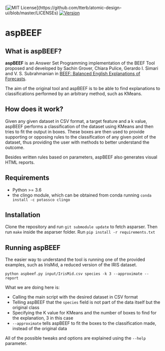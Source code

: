 [![MIT License](https://img.shields.io/apm/l/atomic-design-ui.svg?)](https://github.com/tterb/atomic-design-ui/blob/master/LICENSEs)
[![Version](https://badge.fury.io/gh/tterb%2FHyde.svg)](https://badge.fury.io/gh/tterb%2FHyde)

# aspBEEF

## What is aspBEEF?

**aspBEEF** is an Answer Set Programming implementation of the BEEF Tool proposed and developed by Sachin Grover, Chiara Pulice, Gerardo I. Simari and V. S. Subrahmanian in [BEEF: Balanced English Explanations of Forecasts](https://ieeexplore.ieee.org/document/8668423).

The aim of the original tool and aspBEEF is to be able to find explanations to classifications performed by an arbitrary method, such as KMeans.

## How does it work?

Given any given dataset in CSV format, a target feature and a k value, aspBEEF performs a classification of the dataset using KMeans and then tries to fit the output in boxes. These boxes are then used to provide supporting or opposing rules to the classification of any given point of the dataset, thus providing the user with methods to better understand the outcome.

Besides written rules based on parameters, aspBEEF also generates visual HTML reports.

## Requirements

* Python >= 3.6
* the clingo module, which can be obtained from conda running ```conda install -c potassco clingo```


## Installation

Clone the repository and run ```git submodule update``` to fetch asparser. Then run ```make``` inside the asparser folder.
Run ```pip install -r requirements.txt```

## Running aspBEEF

The easier way to understand the tool is running one of the provided examples, such as IrisMid, a reduced version of the IRIS dataset.

```python aspbeef.py input/IrisMid.csv species -k 3 --approximate --report```

What we are doing here is:
* Calling the main script with the desired dataset in CSV format
* Telling aspBEEF that the ```species``` field is not part of the data itself but the original class
* Specifying the K value for KMeans and the number of boxes to find for the explanation, 3 in this case
* ```--approximate``` tells aspBEEF to fit the boxes to the classification made, instead of the original data

All of the possible tweaks and options are explained using the ```--help``` parameter.



